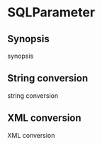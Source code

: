 # SQLParameter

## Synopsis

synopsis

## String conversion

string conversion

## XML conversion

XML conversion

